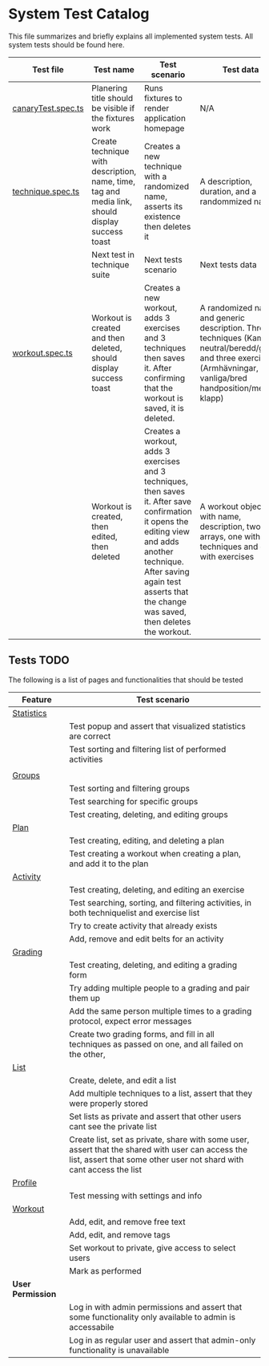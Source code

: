 # System Test Catalog
This file summarizes and briefly explains all implemented system tests. All system tests should be found here. 

| Test file | Test name | Test scenario | Test data | Expected outcome |
|-------|-------|--------|--------|--------|
| [canaryTest.spec.ts](../../../../frontend/SystemTests/TestFiles/canaryTest.spec.ts) | Planering title should be visible if the fixtures work | Runs fixtures to render application homepage | N/A | Homepage is rendered, 'Planering' title is located |
| [technique.spec.ts](../../../../frontend/SystemTests/TestFiles/techniques.spec.ts) | Create technique with description, name, time, tag and media link, should display success toast | Creates a new technique with a randomized name, asserts its existence then deletes it | A description, duration, and a randommized name | The newly created test is inserted into the database, then deleted |
|| Next test in technique suite | Next tests scenario | Next tests data | Next tests outcome |
| [workout.spec.ts](../../../../frontend/SystemTests/TestFiles/workout.spec.ts) | Workout is created and then deleted, should display success toast | Creates a new workout, adds 3 exercises and 3 techniques then saves it. After confirming that the workout is saved, it is deleted. | A randomized name and generic description. Three techniques (Kamae, neutral/beredd/gard), and three exercises (Armhävningar, vanliga/bred handposition/med klapp) | The newly created workout is inserted into the database with the desired name, description, and activities. After that it's deleted |
|  | Workout is created, then edited, then deleted | Creates a workout, adds 3 exercises and 3 techniques, then saves it. After save confirmation it opens the editing view and adds another technique. After saving again test asserts that the change was saved, then deletes the workout. | A workout object with name, description, two arrays, one with techniques and one with exercises | Workout is successfully edited and confirmation toast is visible |

## Tests TODO
The following is a list of pages and functionalities that should be tested

| Feature | Test scenario |
|--------|--------|
| [Statistics](../../../../frontend/src/pages/Statistics) |  |
|  | Test popup and assert that visualized statistics are correct |
|  | Test sorting and filtering list of performed activities |
|  |  |
| [Groups](../../../../frontend/src/pages/Plan/GroupIndex) |
|  | Test sorting and filtering groups |
|  | Test searching for specific groups |
|  | Test creating, deleting, and editing groups |
| [Plan](../../../../frontend/src/pages/Statistics/Plan) |  |
|  | Test creating, editing, and deleting a plan |
|  | Test creating a workout when creating a plan, and add it to the plan |
| [Activity](../../../../frontend/src/pages/Activity) |  |
|  | Test creating, deleting, and editing an exercise |
|  | Test searching, sorting, and filtering activities, in both techniquelist and exercise list |
|  | Try to create activity that already exists |
|  | Add, remove and edit belts for an activity |
| [Grading](../../../../frontend/src/pages/Grading/) |  |
|  | Test creating, deleting, and editing a grading form |
|  | Try adding multiple people to a grading and pair them up |
|  | Add the same person multiple times to a grading protocol, expect error messages |
|  | Create two grading forms, and fill in all techniques as passed on one, and all failed on the other, |
| [List](../../../../frontend/src/pages/List) |  |
|  | Create, delete, and edit a list |
|  | Add multiple techniques to a list, assert that they were properly stored |
|  | Set lists as private and assert that other users cant see the private list |
|  | Create list, set as private, share with some user, assert that the shared with user can access the list, assert that some other user not shard with cant access the list |
| [Profile](../../../../frontend/src/pages/Profile/) |  |
|  | Test messing with settings and info |
| [Workout](../../../../frontend/src/pages/Workout) |  |
|  | Add, edit, and remove free text |
|  | Add, edit, and remove tags |
|  | Set workout to private, give access to select users |
|  | Mark as performed |
| **User Permission** |  |
|  | Log in with admin permissions and assert that some functionality only available to admin is accessabile |
|  | Log in as regular user and assert that admin-only functionality is unavailable |
